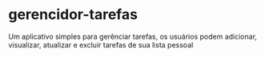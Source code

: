 # gerencidor-tarefas
Um aplicativo simples para gerênciar tarefas, os usuários podem adicionar, visualizar, atualizar e excluir tarefas de sua lista pessoal
